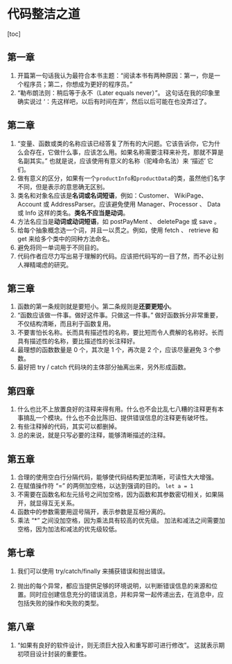 # 代码整洁之道

[toc]

## 第一章

1. 开篇第一句话我认为最符合本书主题：“阅读本书有两种原因：第一，你是一个程序员；第二，你想成为更好的程序员。”
2. “勒布朗法则：稍后等于永不（Later equals never）”。 这句话在我的印象里确实说过 ‘：先这样吧，以后有时间在弄’，然后以后可能在也没弄过了。

## 第二章

1. “变量、函数或类的名称应该已经答复了所有的大问题。它该告诉你，它为什么会存在，它做什么事，应该怎么用。如果名称需要注释来补充，那就不算是名副其实。” 也就是说，应该使用有意义的名称（驼峰命名法）来 ‘描述’ 它们。
2. 做有意义的区分，如果有一个`productInfo`和`productData`的类，虽然他们名字不同，但是表示的意思确无区别。
3. 类名和对象名应该是**名词或名词短语**，例如：Customer、 WikiPage、Account 或 AddressParser。应该避免使用 Manager、Processor 、 Data 或 Info 这样的类名。**类名不应当是动词**。
4. 方法名应当是**动词或动词短语**，如 postPayMent 、 deletePage 或 save 。
5. 给每个抽象概念选一个词，并且一以贯之。例如，使用 fetch 、 retrieve 和 get 来给多个类中的同种方法命名。
6. 避免将同一单词用于不同目的。
7. 代码作者应尽力写出易于理解的代码。应该把代码写的一目了然，而不必让别人禅精竭虑的研究。

## 第三章

1. 函数的第一条规则就是要短小。第二条规则是**还要更短小**。
2. “函数应该做一件事。做好这件事。只做这一件事。” 做好函数拆分非常重要，不仅结构清晰，而且利于函数复用。
3. 不要害怕长名称。长而具有描述性的名称，要比短而令人费解的名称好。长而具有描述性的名称，要比描述性的长注释好。
4. 最理想的函数数量是 0 个，其次是 1 个，再次是 2 个，应该尽量避免 3 个参数。
5. 最好把 try / catch 代码块的主体部分抽离出来，另外形成函数。

## 第四章

1. 什么也比不上放置良好的注释来得有用。什么也不会比乱七八糟的注释更有本事搞乱一个模块。什么也不会比陈旧、提供错误信息的注释更有破坏性。
2. 有些注释掉的代码，其实可以都删掉。
3. 总的来说，就是只写必要的注释，能够清晰描述的注释。

## 第五章

1. 合理的使用空白行分隔代码，能够使代码结构更加清晰，可读性大大增强。
2. 在赋值操作符  “=” 的两侧加空格，以达到强调的目的。 `let a = 1`
3. 不需要在函数名和左元括号之间加空格，因为函数和其参数密切相关，如果隔开，就显得互无关系。
4. 函数中的参数需要用逗号隔开，表示参数是互相分离的。
5. 乘法 “*” 之间没加空格，因为乘法具有较高的优先级。 加法和减法之间需要加空格，因为加法和减法的优先级较低。

## 第七章

1. 我们可以使用 try/catch/finally 来捕获错误和抛出错误。

2. 抛出的每个异常，都应当提供足够的环境说明，以判断错误信息的来源和位置。同时应创建信息充分的错误消息，并和异常一起传递出去，在消息中，应包括失败的操作和失败的类型。

## 第八章

1. “如果有良好的软件设计，则无须巨大投入和重写即可进行修改”。 这就表示期初项目设计封装的重要性。